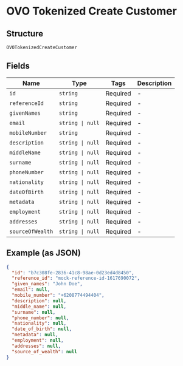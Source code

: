 
# OVO Tokenized Create Customer

## Structure

`OVOTokenizedCreateCustomer`

## Fields

| Name | Type | Tags | Description |
|  --- | --- | --- | --- |
| `id` | `string` | Required | - |
| `referenceId` | `string` | Required | - |
| `givenNames` | `string` | Required | - |
| `email` | `string \| null` | Required | - |
| `mobileNumber` | `string` | Required | - |
| `description` | `string \| null` | Required | - |
| `middleName` | `string \| null` | Required | - |
| `surname` | `string \| null` | Required | - |
| `phoneNumber` | `string \| null` | Required | - |
| `nationality` | `string \| null` | Required | - |
| `dateOfBirth` | `string \| null` | Required | - |
| `metadata` | `string \| null` | Required | - |
| `employment` | `string \| null` | Required | - |
| `addresses` | `string \| null` | Required | - |
| `sourceOfWealth` | `string \| null` | Required | - |

## Example (as JSON)

```json
{
  "id": "b7c308fe-2836-41c8-98ae-0d23ed4d8450",
  "reference_id": "mock-reference-id-1617690072",
  "given_names": "John Doe",
  "email": null,
  "mobile_number": "+6208774494404",
  "description": null,
  "middle_name": null,
  "surname": null,
  "phone_number": null,
  "nationality": null,
  "date_of_birth": null,
  "metadata": null,
  "employment": null,
  "addresses": null,
  "source_of_wealth": null
}
```

